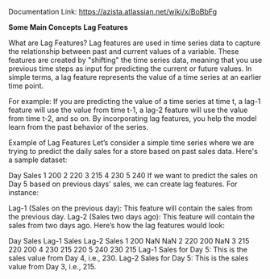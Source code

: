 Documentation Link: https://azista.atlassian.net/wiki/x/BoBbFg

****Some Main Concepts****
**Lag Features**

What are Lag Features?
Lag features are used in time series data to capture the relationship between past and current values of a variable. These features are created by "shifting" the time series data, meaning that you use previous time steps as input for predicting the current or future values. In simple terms, a lag feature represents the value of a time series at an earlier time point.

For example: If you are predicting the value of a time series at time t, a lag-1 feature will use the value from time t-1, a lag-2 feature will use the value from time t-2, and so on. By incorporating lag features, you help the model learn from the past behavior of the series.

Example of Lag Features
Let’s consider a simple time series where we are trying to predict the daily sales for a store based on past sales data. Here's a sample dataset:

Day	Sales
1	200
2	220
3	215
4	230
5	240
If we want to predict the sales on Day 5 based on previous days' sales, we can create lag features. For instance:

Lag-1 (Sales on the previous day): This feature will contain the sales from the previous day.
Lag-2 (Sales two days ago): This feature will contain the sales from two days ago.
Here’s how the lag features would look:

Day	Sales	Lag-1 Sales	Lag-2 Sales
1	200	NaN	NaN
2	220	200	NaN
3	215	220	200
4	230	215	220
5	240	230	215
Lag-1 Sales for Day 5: This is the sales value from Day 4, i.e., 230.
Lag-2 Sales for Day 5: This is the sales value from Day 3, i.e., 215.
